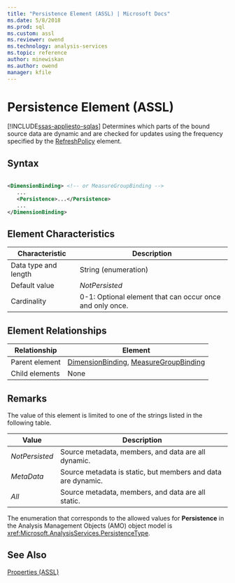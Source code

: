 ```yaml
---
title: "Persistence Element (ASSL) | Microsoft Docs"
ms.date: 5/8/2018
ms.prod: sql
ms.custom: assl
ms.reviewer: owend
ms.technology: analysis-services
ms.topic: reference
author: minewiskan
ms.author: owend
manager: kfile
---
```

# Persistence Element (ASSL)
[!INCLUDE[ssas-appliesto-sqlas](../../../includes/ssas-appliesto-sqlas.md)]
  Determines which parts of the bound source data are dynamic and are checked for updates using the frequency specified by the [RefreshPolicy](../../../analysis-services/scripting/properties/refreshpolicy-element-assl.md) element.  
  
## Syntax  
  
```xml  
  
<DimensionBinding> <!-- or MeasureGroupBinding -->  
   ...  
   <Persistence>...</Persistence>  
   ...  
</DimensionBinding>  
```  
  
## Element Characteristics  
  
|Characteristic|Description|  
|--------------------|-----------------|  
|Data type and length|String (enumeration)|  
|Default value|*NotPersisted*|  
|Cardinality|0-1: Optional element that can occur once and only once.|  
  
## Element Relationships  
  
|Relationship|Element|  
|------------------|-------------|  
|Parent element|[DimensionBinding](../../../analysis-services/scripting/data-type/dimensionbinding-data-type-assl.md), [MeasureGroupBinding](../../../analysis-services/scripting/data-type/measuregroupbinding-data-type-assl.md)|  
|Child elements|None|  
  
## Remarks  
 The value of this element is limited to one of the strings listed in the following table.  
  
|Value|Description|  
|-----------|-----------------|  
|*NotPersisted*|Source metadata, members, and data are all dynamic.|  
|*MetaData*|Source metadata is static, but members and data are dynamic.|  
|*All*|Source metadata, members, and data are all static.|  
  
 The enumeration that corresponds to the allowed values for **Persistence** in the Analysis Management Objects (AMO) object model is <xref:Microsoft.AnalysisServices.PersistenceType>.  
  
## See Also  
 [Properties &#40;ASSL&#41;](../../../analysis-services/scripting/properties/properties-assl.md)  
  
  
